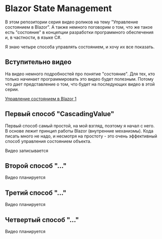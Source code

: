 # Blazor State Management

В этом репозитории серия видео роликов на тему "Управление состоянием в Blazor". А также немного поговорим о том, что же такое есть "состояние" в концепции разработки программного обеспечения и, в частности, в языке C#.

Я знаю четыре способа управлять состоянием, и хочу их все показать.

## Вступительно видео

На видео немного подробностей про понятие "состояние". Для тех, кто только начинает программировать это видео будет полезным. Потому что дает представление о том, что будет на последующих видео в этой серии.

[Управление состоянием в Blazor 1](https://www.calabonga.net/blog/post/blazor-state-management-1)

## Первый способ "CascadingValue"

Первый способ самый простой, на мой взгляд, поэтому я начал с него. В основе лежит принцип работы Blazor (внутренние механизмы). Кода писать много не надо, и несмотря на простоту - это очень эффективный способ управления состоянием объекта.

Видео записывается

## Второй способ "..."

Видео планируется

## Третий способ "..."

Видео планируется

## Четвертый способ "..."

Видео планируется
